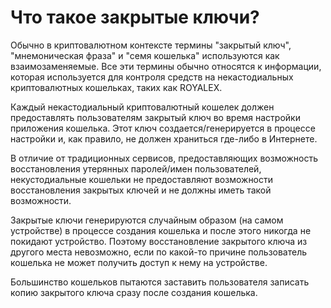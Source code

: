 # Что такое закрытые ключи?

Обычно в криптовалютном контексте термины "закрытый ключ", "мнемоническая фраза" и "семя кошелька" используются как взаимозаменяемые. Все эти термины обычно относятся к информации, которая используется для контроля средств на некастодиальных криптовалютных кошельках, таких как ROYALEX.

Каждый некастодиальный криптовалютный кошелек должен предоставлять пользователям закрытый ключ во время настройки приложения кошелька. Этот ключ создается/генерируется в процессе настройки и, как правило, не должен храниться где-либо в Интернете.

В отличие от традиционных сервисов, предоставляющих возможность восстановления утерянных паролей/имен пользователей, некустодиальные кошельки не предоставляют возможности восстановления закрытых ключей и не должны иметь такой возможности.

Закрытые ключи генерируются случайным образом (на самом устройстве) в процессе создания кошелька и после этого никогда не покидают устройство. Поэтому восстановление закрытого ключа из другого места невозможно, если по какой-то причине пользователь кошелька не может получить доступ к нему на устройстве.

Большинство кошельков пытаются заставить пользователя записать копию закрытого ключа сразу после создания кошелька.